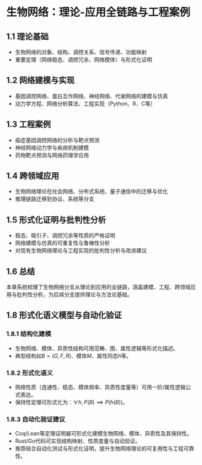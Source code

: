 # 生物网络：理论-应用全链路与工程案例

## 1.1 理论基础

- 生物网络的对象、结构、调控关系、信号传递、功能映射
- 重要定理（网络稳态、调控冗余、网络模体）与形式化证明

## 1.2 网络建模与实现

- 基因调控网络、蛋白互作网络、神经网络、代谢网络的建模与仿真
- 动力学方程、网络分析算法、工程实现（Python、R、C等）

## 1.3 工程案例

- 癌症基因调控网络的分析与靶点预测
- 神经网络动力学与疾病机制建模
- 药物靶点预测与网络药理学应用

## 1.4 跨领域应用

- 生物网络理论在社会网络、分布式系统、量子通信中的迁移与优化
- 推理链路迁移到协议、系统等分支

## 1.5 形式化证明与批判性分析

- 稳态、吸引子、调控冗余等性质的严格证明
- 网络建模与仿真的可重复性与鲁棒性分析
- 对现有生物网络理论与工程实现的批判性分析与改进建议

## 1.6 总结

本章系统梳理了生物网络分支从理论到应用的全链路，涵盖建模、工程、跨领域应用与批判性分析，为后续分支提供理论与方法论基础。

## 1.8 形式化语义模型与自动化验证

### 1.8.1 结构化建模

- 生物网络、模体、异质性结构可用范畴、图、属性逻辑等形式化描述。
- 典型结构如$B=(G,F,R)$、模体$M$、属性同态$h$等。

### 1.8.2 形式化语义

- 网络性质（连通性、稳态、模体频率、异质性度量等）可用一阶/属性逻辑公式表达。
- 保持性定理可形式化为：$\forall h, P(B)\implies P(h(B))$。

### 1.8.3 自动化验证建议

- Coq/Lean等定理证明器可形式化建模生物网络、模体、异质性及其保持性。
- Rust/Go代码可实现结构映射、性质度量与自动验证。
- 推荐结合自动化测试与形式化证明，提升生物网络理论的可复用性与工程可靠性。
